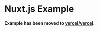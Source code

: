 # Nuxt.js Example

#### Example has been moved to [vercel/vercel](https://github.com/vercel/vercel/tree/master/examples/nuxtjs).
